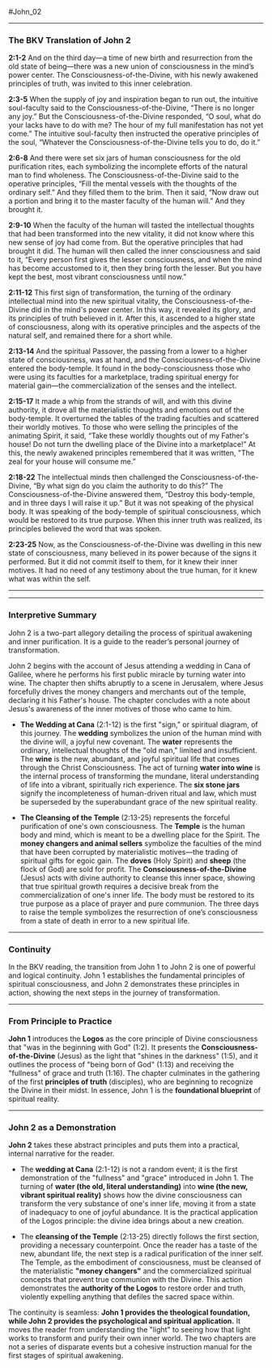 #John_02
***

### **The BKV Translation of John 2**

**2:1-2**
And on the third day—a time of new birth and resurrection from the old state of being—there was a new union of consciousness in the mind’s power center. The Consciousness-of-the-Divine, with his newly awakened principles of truth, was invited to this inner celebration.

**2:3-5**
When the supply of joy and inspiration began to run out, the intuitive soul-faculty said to the Consciousness-of-the-Divine, “There is no longer any joy.” But the Consciousness-of-the-Divine responded, “O soul, what do your lacks have to do with me? The hour of my full manifestation has not yet come.” The intuitive soul-faculty then instructed the operative principles of the soul, “Whatever the Consciousness-of-the-Divine tells you to do, do it.”

**2:6-8**
And there were set six jars of human consciousness for the old purification rites, each symbolizing the incomplete efforts of the natural man to find wholeness. The Consciousness-of-the-Divine said to the operative principles, “Fill the mental vessels with the thoughts of the ordinary self.” And they filled them to the brim. Then it said, “Now draw out a portion and bring it to the master faculty of the human will.” And they brought it.

**2:9-10**
When the faculty of the human will tasted the intellectual thoughts that had been transformed into the new vitality, it did not know where this new sense of joy had come from. But the operative principles that had brought it did. The human will then called the inner consciousness and said to it, “Every person first gives the lesser consciousness, and when the mind has become accustomed to it, then they bring forth the lesser. But you have kept the best, most vibrant consciousness until now.”

**2:11-12**
This first sign of transformation, the turning of the ordinary intellectual mind into the new spiritual vitality, the Consciousness-of-the-Divine did in the mind's power center. In this way, it revealed its glory, and its principles of truth believed in it. After this, it ascended to a higher state of consciousness, along with its operative principles and the aspects of the natural self, and remained there for a short while.

**2:13-14**
And the spiritual Passover, the passing from a lower to a higher state of consciousness, was at hand, and the Consciousness-of-the-Divine entered the body-temple. It found in the body-consciousness those who were using its faculties for a marketplace, trading spiritual energy for material gain—the commercialization of the senses and the intellect.

**2:15-17**
It made a whip from the strands of will, and with this divine authority, it drove all the materialistic thoughts and emotions out of the body-temple. It overturned the tables of the trading faculties and scattered their worldly motives. To those who were selling the principles of the animating Spirit, it said, “Take these worldly thoughts out of my Father's house! Do not turn the dwelling place of the Divine into a marketplace!” At this, the newly awakened principles remembered that it was written, "The zeal for your house will consume me.”

**2:18-22**
The intellectual minds then challenged the Consciousness-of-the-Divine, “By what sign do you claim the authority to do this?” The Consciousness-of-the-Divine answered them, “Destroy this body-temple, and in three days I will raise it up.” But it was not speaking of the physical body. It was speaking of the body-temple of spiritual consciousness, which would be restored to its true purpose. When this inner truth was realized, its principles believed the word that was spoken.

**2:23-25**
Now, as the Consciousness-of-the-Divine was dwelling in this new state of consciousness, many believed in its power because of the signs it performed. But it did not commit itself to them, for it knew their inner motives. It had no need of any testimony about the true human, for it knew what was within the self.

***
---

### **Interpretive Summary**

John 2 is a two-part allegory detailing the process of spiritual awakening and inner purification. It is a guide to the reader’s personal journey of transformation.

John 2 begins with the account of Jesus attending a wedding in Cana of Galilee, where he performs his first public miracle by turning water into wine. The chapter then shifts abruptly to a scene in Jerusalem, where Jesus forcefully drives the money changers and merchants out of the temple, declaring it his Father's house. The chapter concludes with a note about Jesus's awareness of the inner motives of those who came to him.  

* **The Wedding at Cana** (2:1-12) is the first "sign," or spiritual diagram, of this journey. The **wedding** symbolizes the union of the human mind with the divine will, a joyful new covenant. The **water** represents the ordinary, intellectual thoughts of the "old man," limited and insufficient. The **wine** is the new, abundant, and joyful spiritual life that comes through the Christ Consciousness. The act of turning **water into wine** is the internal process of transforming the mundane, literal understanding of life into a vibrant, spiritually rich experience. The **six stone jars** signify the incompleteness of human-driven ritual and law, which must be superseded by the superabundant grace of the new spiritual reality.

* **The Cleansing of the Temple** (2:13-25) represents the forceful purification of one's own consciousness. The **Temple** is the human body and mind, which is meant to be a dwelling place for the Spirit. The **money changers and animal sellers** symbolize the faculties of the mind that have been corrupted by materialistic motives—the trading of spiritual gifts for egoic gain. The **doves** (Holy Spirit) and **sheep** (the flock of God) are sold for profit. The **Consciousness-of-the-Divine** (Jesus) acts with divine authority to cleanse this inner space, showing that true spiritual growth requires a decisive break from the commercialization of one's inner life. The body must be restored to its true purpose as a place of prayer and pure communion. The three days to raise the temple symbolizes the resurrection of one’s consciousness from a state of death in error to a new spiritual life.


***


### **Continuity**   

In the BKV reading, the transition from John 1 to John 2 is one of powerful and logical continuity. John 1 establishes the fundamental principles of spiritual consciousness, and John 2 demonstrates these principles in action, showing the next steps in the journey of transformation.

***

### **From Principle to Practice**

**John 1** introduces the **Logos** as the core principle of Divine consciousness that "was in the beginning with God" (1:2). It presents the **Consciousness-of-the-Divine** (Jesus) as the light that "shines in the darkness" (1:5), and it outlines the process of "being born of God" (1:13) and receiving the "fullness" of grace and truth (1:16). The chapter culminates in the gathering of the first **principles of truth** (disciples), who are beginning to recognize the Divine in their midst. In essence, John 1 is the **foundational blueprint** of spiritual reality.

***

### **John 2 as a Demonstration**

**John 2** takes these abstract principles and puts them into a practical, internal narrative for the reader.

* The **wedding at Cana** (2:1-12) is not a random event; it is the first demonstration of the "fullness" and "grace" introduced in John 1. The turning of **water (the old, literal understanding)** into **wine (the new, vibrant spiritual reality)** shows how the divine consciousness can transform the very substance of one's inner life, moving it from a state of inadequacy to one of joyful abundance. It is the practical application of the Logos principle: the divine idea brings about a new creation.

* The **cleansing of the Temple** (2:13-25) directly follows the first section, providing a necessary counterpoint. Once the reader has a taste of the new, abundant life, the next step is a radical purification of the inner self. The Temple, as the embodiment of consciousness, must be cleansed of the materialistic **"money changers"** and the commercialized spiritual concepts that prevent true communion with the Divine. This action demonstrates the **authority of the Logos** to restore order and truth, violently expelling anything that defiles the sacred space within.

The continuity is seamless: **John 1 provides the theological foundation, while John 2 provides the psychological and spiritual application.** It moves the reader from understanding the "light" to seeing how that light works to transform and purify their own inner world. The two chapters are not a series of disparate events but a cohesive instruction manual for the first stages of spiritual awakening.

